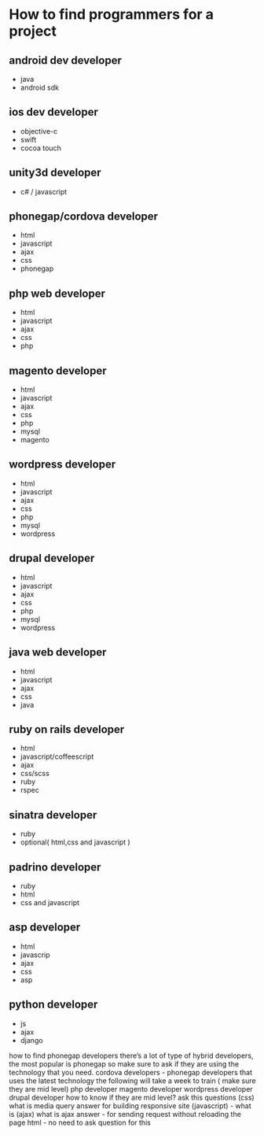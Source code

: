 # How to find programmers for a project

## android dev developer
* java
* android sdk

## ios dev developer
* objective-c
* swift
* cocoa touch

## unity3d developer
* c# / javascript

## phonegap/cordova developer
* html
* javascript
* ajax
* css
* phonegap

## php web developer
* html
* javascript
* ajax
* css
* php

## magento developer
* html
* javascript
* ajax
* css
* php
* mysql
* magento

## wordpress developer
* html
* javascript
* ajax
* css
* php
* mysql
* wordpress

## drupal developer
* html
* javascript
* ajax
* css
* php
* mysql
* wordpress
 
## java web developer
* html
* javascript
* ajax
* css
* java

## ruby on rails developer
* html
* javascript/coffeescript
* ajax
* css/scss
* ruby
* rspec

## sinatra developer
* ruby
* optional( html,css and javascript )

## padrino developer
* ruby
* html
* css and javascript


## asp developer
* html
* javascrip
* ajax
* css
* asp


## python developer
* js
* ajax
* django




how to find phonegap developers
there’s a lot of type of hybrid developers, the most popular is phonegap so make sure to ask if they are using the technology that you need.
cordova developers - phonegap developers that uses the latest technology
the following will take a week to train ( make sure they are mid level)
php developer
magento developer
wordpress developer
drupal developer
how to know if they are mid level? ask this questions
(css) what is media query 
answer for building responsive site
(javascript) - what is 
(ajax) what is ajax 
answer - for sending request without reloading the page
html - no need to ask question for this





